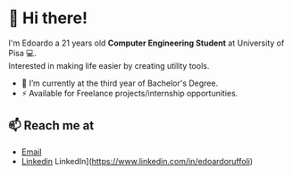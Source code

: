 # :wave: Hi there!
I'm Edoardo a 21 years old **Computer Engineering Student** at University of Pisa 💻.\
Interested in making life easier by creating utility tools.

- 🔭 I’m currently at the third year of Bachelor's Degree.
- ⚡  Available for Freelance projects/internship opportunities.

## 📫 Reach me at 
- [Email](mailto:ruffoli99@gmail.com)
- [Linkedin](https://i.stack.imgur.com/gVE0j.png) LinkedIn](https://www.linkedin.com/in/edoardoruffoli)
